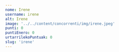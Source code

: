 ```yaml
---
nome: Irene
username: irene
alt: Irene
image: '../../content/concorrenti/img/irene.jpeg'
punti: 0
puntiEnero: 0
urtarrilekoPuntuak: 0
slug: 'irene'
---
```

